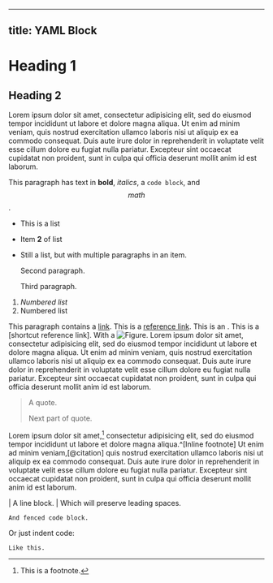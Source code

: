 <!-- SYNTAX TEST "Packages/PandocSyntax/PandocSyntax.sublime-syntax" -->

---
title: YAML Block
---

# Heading 1

## Heading 2

Lorem ipsum dolor sit amet, consectetur adipisicing elit, sed do eiusmod
tempor incididunt ut labore et dolore magna aliqua. Ut enim ad minim veniam,
quis nostrud exercitation ullamco laboris nisi ut aliquip ex ea commodo
consequat. Duis aute irure dolor in reprehenderit in voluptate velit esse
cillum dolore eu fugiat nulla pariatur. Excepteur sint occaecat cupidatat non
proident, sunt in culpa qui officia deserunt mollit anim id est laborum.

This paragraph has text in **bold**, *italics*, a `code block`, and $$math$$.

- This is a list
- Item **2** of list

-   Still a list, but with multiple paragraphs in an item.

    Second paragraph.

    Third paragraph.

1. *Numbered list*
2. Numbered list

<!-- This text is part of a comment. -->

This paragraph contains a [link](/url). This is a [reference link][ref]. This
is an <inline link.html>. This is a [shortcut reference link]. With a
![Figure](/path). Lorem ipsum dolor sit amet, consectetur adipisicing elit,
sed do eiusmod tempor incididunt ut labore et dolore magna aliqua. Ut enim ad
minim veniam, quis nostrud exercitation ullamco laboris nisi ut aliquip ex ea
commodo consequat. Duis aute irure dolor in reprehenderit in voluptate velit
esse cillum dolore eu fugiat nulla pariatur. Excepteur sint occaecat cupidatat
non proident, sunt in culpa qui officia deserunt mollit anim id est laborum.

[ref]: /url

> A quote.
> 
> Next part of quote.

Lorem ipsum dolor sit amet,[^note ref] consectetur adipisicing elit, sed do
eiusmod tempor incididunt ut labore et dolore magna aliqua.^[Inline footnote]
Ut enim ad minim veniam,[@citation] quis nostrud exercitation ullamco laboris
nisi ut aliquip ex ea commodo consequat. Duis aute irure dolor in
reprehenderit in voluptate velit esse cillum dolore eu fugiat nulla pariatur.
Excepteur sint occaecat cupidatat non proident, sunt in culpa qui officia
deserunt mollit anim id est laborum.

[^note ref]: This is a footnote.

| A line block.
|   Which will preserve leading spaces.

~~~
And fenced code block.
~~~

Or just indent code:

    Like this.


